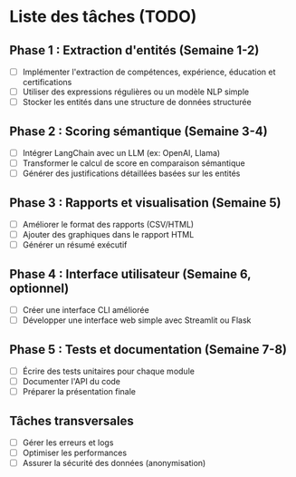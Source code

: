 # Liste des tâches (TODO)

## Phase 1 : Extraction d'entités (Semaine 1-2)
- [ ] Implémenter l'extraction de compétences, expérience, éducation et certifications
- [ ] Utiliser des expressions régulières ou un modèle NLP simple
- [ ] Stocker les entités dans une structure de données structurée

## Phase 2 : Scoring sémantique (Semaine 3-4)
- [ ] Intégrer LangChain avec un LLM (ex: OpenAI, Llama)
- [ ] Transformer le calcul de score en comparaison sémantique
- [ ] Générer des justifications détaillées basées sur les entités

## Phase 3 : Rapports et visualisation (Semaine 5)
- [ ] Améliorer le format des rapports (CSV/HTML)
- [ ] Ajouter des graphiques dans le rapport HTML
- [ ] Générer un résumé exécutif

## Phase 4 : Interface utilisateur (Semaine 6, optionnel)
- [ ] Créer une interface CLI améliorée
- [ ] Développer une interface web simple avec Streamlit ou Flask

## Phase 5 : Tests et documentation (Semaine 7-8)
- [ ] Écrire des tests unitaires pour chaque module
- [ ] Documenter l'API du code
- [ ] Préparer la présentation finale

## Tâches transversales
- [ ] Gérer les erreurs et logs
- [ ] Optimiser les performances
- [ ] Assurer la sécurité des données (anonymisation)